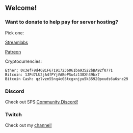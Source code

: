 ## Welcome!


### Want to donate to help pay for server hosting?

Pick one:

[Streamlabs](https://streamlabs.com/scornpole)

[Patreon](https://patreon.com/scornpole)

Cryptocurrencies:
```
Ether: 0x3efF9d46B1F671917236061ba93522bBA92f0771
Bitcoin: 1JPd7LU2jA4fPYjVABePSw4z138Xh39bx7
Bitcoin Cash: qzlvzm55nq4c03tcgxnjyu5k35920pxuds6a6snc29
```


### Discord
Check out SPS [Community Discord!](https://discord.gg/A99XCSJ)

### Twitch
Check out my [channel!](https://twitch.tv/scornpole/)
